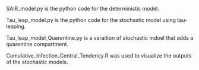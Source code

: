 SAIR_model.py is the python code for the deterministic model.

Tau_leap_model.py is the python code for the stochastic model using tau-leaping. 

Tau_leap_model_Quarentine.py is a varaition of stochastic mdoel that adds a quarentine compartment.

Cumulative_Infection_Central_Tendency.R was used to visualize the outputs of the stochastic models.
